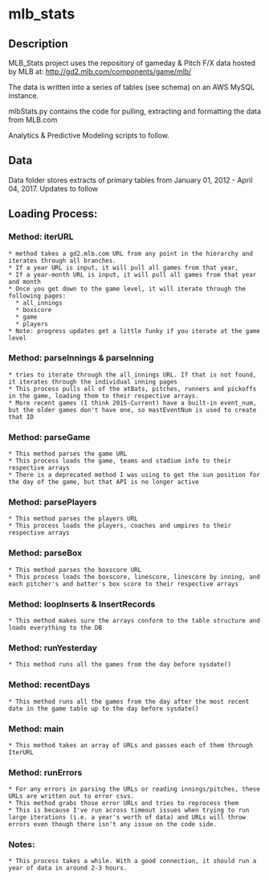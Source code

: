 # mlb_stats

## Description
MLB_Stats project uses the repository of gameday & Pitch F/X data hosted by MLB at:
http://gd2.mlb.com/components/game/mlb/

The data is written into a series of tables (see schema) on an AWS MySQL instance.

mlbStats.py contains the code for pulling, extracting and formatting the data from MLB.com

Analytics & Predictive Modeling scripts to follow.

## Data
Data folder stores extracts of primary tables from January 01, 2012 - April 04, 2017. Updates to follow

## Loading Process:

  ### Method: iterURL
    * method takes a gd2.mlb.com URL from any point in the hierarchy and iterates through all branches. 
    * If a year URL is input, it will pull all games from that year,
    * If a year-month URL is input, it will pull all games from that year and month
    * Once you get down to the game level, it will iterate through the following pages:
      * all_innings      
      * boxscore      
      * game      
      * players      
    * Note: progress updates get a little funky if you iterate at the game level    
      
  ### Method: parseInnings & parseInning  
    * tries to iterate through the all_innings URL. If that is not found, it iterates through the individual inning pages    
    * This process pulls all of the atBats, pitches, runners and pickoffs in the game, loading them to their respective arrays.    
    * More recent games (I think 2015-Current) have a built-in event_num, but the older games don't have one, so mastEventNum is used to create that ID
    
  ### Method: parseGame  
    * This method parses the game URL    
    * This process loads the game, teams and stadium info to their respective arrays    
    * There is a deprecated method I was using to get the sun position for the day of the game, but that API is no longer active
    
 ### Method: parsePlayers 
    * This method parses the players URL    
    * This process loads the players, coaches and umpires to their respective arrays    
    
 ### Method: parseBox 
    * This method parses the boxscore URL    
    * This process loads the boxscore, linescore, linescore by inning, and each pitcher's and batter's box score to their respective arrays    
    
 ### Method: loopInserts & InsertRecords 
    * This method makes sure the arrays conform to the table structure and loads everything to the DB    
    
 ### Method: runYesterday 
    * This method runs all the games from the day before sysdate()    
    
 ### Method: recentDays 
    * This method runs all the games from the day after the most recent date in the game table up to the day before sysdate()    
    
 ### Method: main 
    * This method takes an array of URLs and passes each of them through IterURL    
    
 ### Method: runErrors 
    * For any errors in parsing the URLs or reading innings/pitches, these URLs are written out to error csvs.     
    * This method grabs those error URLs and tries to reprocess them    
    * This is because I've run across timeout issues when trying to run large iterations (i.e. a year's worth of data) and URLs will throw errors even though there isn't any issue on the code side.    
    
 ### Notes:  
    * This process takes a while. With a good connection, it should run a year of data in around 2-3 hours. 
